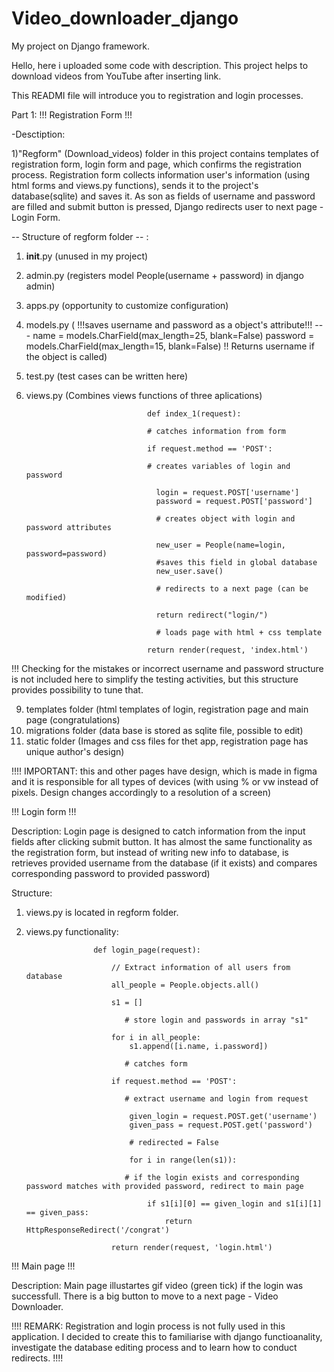 # Video_downloader_django
My project on Django framework.


Hello, here i uploaded some code with description. This project helps to download videos from YouTube after inserting link.

This READMI file will introduce you to registration and login processes.


Part 1: !!! Registration Form !!!


-Desctiption:

1)"Regform" (Download_videos) folder in this project contains templates of registration form, login form and page, which confirms the registration process. Registration form collects information user's information (using html forms and views.py functions), sends it to the project's database(sqlite) and saves it. As son as fields of username and password are filled and submit button is pressed, Django redirects user to next page - Login Form.

-- Structure of regform folder -- :
1) __init__.py (unused in my project)
2) admin.py (registers model People(username + password) in django admin)
3) apps.py (opportunity to customize configuration)
4) models.py ( !!!saves username and password as a object's attribute!!! --- name = models.CharField(max_length=25, blank=False)
                password = models.CharField(max_length=15, blank=False)
   !! Returns username if the object is called)
5) test.py (test cases can be written here)
   
7) views.py (Combines views functions of three aplications)
   
                                  def index_1(request):
   
                                  # catches information from form
   
                                  if request.method == 'POST':
   
                                  # creates variables of login and password
   
                                    login = request.POST['username']
                                    password = request.POST['password']
   
                                    # creates object with login and password attributes
   
                                    new_user = People(name=login, password=password)
                                    #saves this field in global database
                                    new_user.save()
   
                                    # redirects to a next page (can be modified)
   
                                    return redirect("login/")
   
                                    # loads page with html + css template
   
                                  return render(request, 'index.html')

   
!!! Checking for the mistakes or incorrect username and password structure is not included here to simplify the testing activities, but this structure provides possibility to tune that.

9) templates folder (html templates of login, registration page and main page (congratulations)
10) migrations folder (data base is stored as sqlite file, possible to edit)
11) static folder (Images and css files for thet app, registration page has unique author's design)


!!!! IMPORTANT: this and other pages have design, which is made in figma and it is responsible for all types of devices (with using % or vw instead of pixels. Design changes accordingly to a resolution of a screen)


!!! Login form !!!


Description: 
Login page is designed to catch information from the input fields after clicking submit button. It has almost the same functionality as the registration form, but instead of writing new info to database, is retrieves provided username from the database (if it exists) and compares corresponding password to provided password)

Structure: 
1) views.py is located in regform folder.
2) views.py functionality:
   
                      def login_page(request):
                      
                          // Extract information of all users from database
                          all_people = People.objects.all()
                         
                          s1 = []
   
                             # store login and passwords in array "s1"
   
                          for i in all_people:
                              s1.append([i.name, i.password])
   
                             # catches form
   
                          if request.method == 'POST':
   
                             # extract username and login from request
   
                              given_login = request.POST.get('username')
                              given_pass = request.POST.get('password')
   
                              # redirected = False
   
                              for i in range(len(s1)):
   
                             # if the login exists and corresponding password matches with provided password, redirect to main page
   
                                  if s1[i][0] == given_login and s1[i][1] == given_pass:
                                      return HttpResponseRedirect('/congrat')
   
                          return render(request, 'login.html')


!!! Main page !!!

Description:
Main page illustartes gif video (green tick) if the login was successfull. There is a big button to move to a next page - Video Downloader.

!!!! REMARK: Registration and login process is not fully used in this application. I decided to create this to familiarise with django functioanality, investigate the database editing process and to learn how to conduct redirects. !!!!
